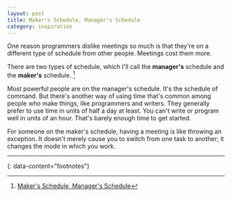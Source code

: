 ```yaml
---
layout: post
title: Maker's Schedule, Manager's Schedule
category: inspiration
---
```



One reason programmers dislike meetings so much is that they're on a different
type of schedule from other people. Meetings cost them more.

There are two types of schedule, which I'll call the **manager's** schedule and
the **maker's** schedule. [^1]

Most powerful people are on the manager's schedule. It's the schedule of
command. But there's another way of using time that's common among people who
make things, like programmers and writers. They generally prefer to use time in
units of half a day at least. You can't write or program well in units of an
hour. That's barely enough time to get started.

For someone on the maker's schedule, having a meeting is like throwing an
exception. It doesn't merely cause you to switch from one task to another; it
changes the mode in which you work.

---
{: data-content="footnotes"}

[^1]: [Maker's Schedule, Manager's Schedule](https://paulgraham.com/makersschedule.html)
